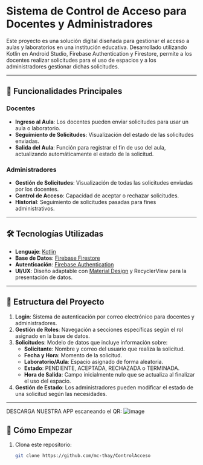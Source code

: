 # Sistema de Control de Acceso para Docentes y Administradores

Este proyecto es una solución digital diseñada para gestionar el acceso a aulas y laboratorios en una institución educativa. Desarrollado utilizando Kotlin en Android Studio, Firebase Authentication y Firestore, permite a los docentes realizar solicitudes para el uso de espacios y a los administradores gestionar dichas solicitudes.

---

## 🚀 Funcionalidades Principales

### Docentes
- **Ingreso al Aula**: Los docentes pueden enviar solicitudes para usar un aula o laboratorio.  
- **Seguimiento de Solicitudes**: Visualización del estado de las solicitudes enviadas.  
- **Salida del Aula**: Función para registrar el fin de uso del aula, actualizando automáticamente el estado de la solicitud.

### Administradores
- **Gestión de Solicitudes**: Visualización de todas las solicitudes enviadas por los docentes.  
- **Control de Acceso**: Capacidad de aceptar o rechazar solicitudes.  
- **Historial**: Seguimiento de solicitudes pasadas para fines administrativos.

---

## 🛠️ Tecnologías Utilizadas
- **Lenguaje**: [Kotlin](https://kotlinlang.org/)  
- **Base de Datos**: [Firebase Firestore](https://firebase.google.com/products/firestore)  
- **Autenticación**: [Firebase Authentication](https://firebase.google.com/products/auth)  
- **UI/UX**: Diseño adaptable con [Material Design](https://material.io/) y RecyclerView para la presentación de datos.

---

## 📂 Estructura del Proyecto
1. **Login**: Sistema de autenticación por correo electrónico para docentes y administradores.
2. **Gestión de Roles**: Navegación a secciones específicas según el rol asignado en la base de datos.
3. **Solicitudes**: Modelo de datos que incluye información sobre:
   - **Solicitante**: Nombre y correo del usuario que realiza la solicitud.
   - **Fecha y Hora**: Momento de la solicitud.
   - **Laboratorio/Aula**: Espacio asignado de forma aleatoria.
   - **Estado**: PENDIENTE, ACEPTADA, RECHAZADA o TERMINADA.
   - **Hora de Salida**: Campo inicialmente nulo que se actualiza al finalizar el uso del espacio.
4. **Gestión de Estado**: Los administradores pueden modificar el estado de una solicitud según las necesidades.

---

DESCARGA NUESTRA APP escaneando el QR:
![image](https://github.com/user-attachments/assets/8d3e990d-2d70-4a1f-bf04-676e148e26f3)




## 📑 Cómo Empezar
1. Clona este repositorio:
   ```bash
   git clone https://github.com/mc-thay/ControlAcceso
